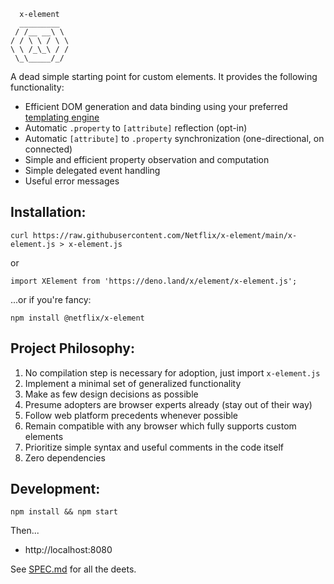 ```
  x-element
  _________
 / /__ __\ \
/ / \ \ / \ \
\ \ /_\_\ / /
 \_\_____/_/

```

A dead simple starting point for custom elements. It provides the following functionality:

- Efficient DOM generation and data binding using your preferred [templating engine](./doc/TEMPLATES.md)
- Automatic `.property` to `[attribute]` reflection (opt-in)
- Automatic `[attribute]` to `.property` synchronization (one-directional, on connected)
- Simple and efficient property observation and computation
- Simple delegated event handling
- Useful error messages

## Installation:

```
curl https://raw.githubusercontent.com/Netflix/x-element/main/x-element.js > x-element.js
```

or
```
import XElement from 'https://deno.land/x/element/x-element.js';
```

...or if you're fancy:
```
npm install @netflix/x-element
```

## Project Philosophy:

1. No compilation step is necessary for adoption, just import `x-element.js`
2. Implement a minimal set of generalized functionality
3. Make as few design decisions as possible
4. Presume adopters are browser experts already (stay out of their way)
5. Follow web platform precedents whenever possible
6. Remain compatible with any browser which fully supports custom elements
7. Prioritize simple syntax and useful comments in the code itself
8. Zero dependencies

## Development:

```
npm install && npm start
```

Then...
* http://localhost:8080

See [SPEC.md](./doc/SPEC.md) for all the deets.
